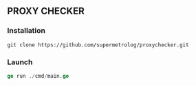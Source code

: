 ## PROXY CHECKER

### Installation
```
git clone https://github.com/supermetrolog/proxychecker.git
```

### Launch
```go
go run ./cmd/main.go
```
